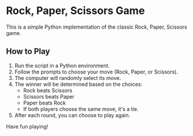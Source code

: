 # Rock, Paper, Scissors Game

This is a simple Python implementation of the classic Rock, Paper, Scissors game.

## How to Play

1. Run the script in a Python environment.
2. Follow the prompts to choose your move (Rock, Paper, or Scissors).
3. The computer will randomly select its move.
4. The winner will be determined based on the choices:
   - Rock beats Scissors
   - Scissors beats Paper
   - Paper beats Rock
   - If both players choose the same move, it's a tie.
5. After each round, you can choose to play again.

Have fun playing!

